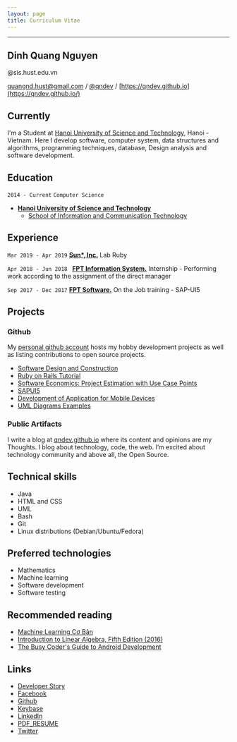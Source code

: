 ```yaml
---
layout: page
title: Curriculum Vitae
---
```


---
## Dinh Quang Nguyen
@sis.hust.edu.vn

[quangnd.hust@gmail.com](mailto:quangnd.hust@gmail.com) / [@qndev](http://github.com/qndev) / [https://qndev.github.io](https://qndev.github.io/)

## Currently

I'm a Student at [Hanoi University of Science and Technology](https://en.hust.edu.vn/home), Hanoi - Vietnam. Here I develop software, computer system, data structures and algorithms, programming techniques, database, Design analysis and software development.

## Education

`2014 - Current`
`Computer Science`

- [__Hanoi University of Science and Technology__](https://en.hust.edu.vn/home)
  - [School of Information and Communication Technology](https://soict.hust.edu.vn/en/)

## Experience

`Mar 2019 - Apr 2019`
[__Sun*, Inc.__](https://sun-asterisk.vn/?lang=en) Lab Ruby

`Apr 2018 - Jun 2018 `
[__FPT Information System.__](https://www.fpt-is.com) Internship - Performing work according to the assignment of the direct manager

`Sep 2017 - Dec 2017`
[__FPT Software.__](https://www.fpt-software.com) On the Job training  - SAP-UI5

## Projects

### Github

My [personal github account](https://github.com/qndev) hosts my hobby development projects as well as listing contributions to open source projects.

- [Software Design and Construction](https://github.com/qndev/software-design-and-construction)
- [Ruby on Rails Tutorial](https://github.com/qndev/sample_app-1)
- [Software Economics: Project Estimation with Use Case Points ](https://github.com/qndev/software-economics)
- [SAPUI5](https://github.com/qndev/sapui5-training)
- [Development of Application for Mobile Devices](https://github.com/qndev/it4929-sis)
- [UML Diagrams Examples](https://github.com/qndev/uml-diagrams)

### Public Artifacts

I write a blog at [qndev.github.io](https://qndev.github.io/) where its content and opinions are my Thoughts. I blog about technology, code, the web. I’m excited about technology community and above all, the Open Source.

## Technical skills

* Java
* HTML and CSS
* UML
* Bash
* Git
* Linux distributions (Debian/Ubuntu/Fedora)

## Preferred technologies

* Mathematics
* Machine learning
* Software development
* Software testing

## Recommended reading

* [Machine Learning Cơ Bản](https://tiki.vn/machine-learning-co-ban-p10833675.html)
* [Introduction to Linear Algebra, Fifth Edition (2016)](http://math.mit.edu/~gs/linearalgebra/)
* [The Busy Coder's Guide to Android Development](https://commonsware.com/Android/)

## Links

* [Developer Story](https://stackoverflow.com/story/qndev)
* [Facebook](https://www.facebook.com/quangnd.hust)
* [Github](https://github.com/qndev)
* [Keybase](https://keybase.io/amaryllis)
* [LinkedIn](https://www.linkedin.com/in/qndev)
* [PDF_RESUME](https://qndev.github.io/NGUYEN_DINH_QUANG_RESUME.pdf)
* [Twitter](https://twitter.com/amaryllisapril)
